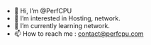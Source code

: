 - 👋 Hi, I’m @PerfCPU
- 👀 I’m interested in Hosting, network.
- 🌱 I’m currently learning network.
- 📫 How to reach me : contact@perfcpu.com

<!---
PerfCPU/PerfCPU is a ✨ special ✨ repository because its `README.md` (this file) appears on your GitHub profile.
You can click the Preview link to take a look at your changes.
--->
